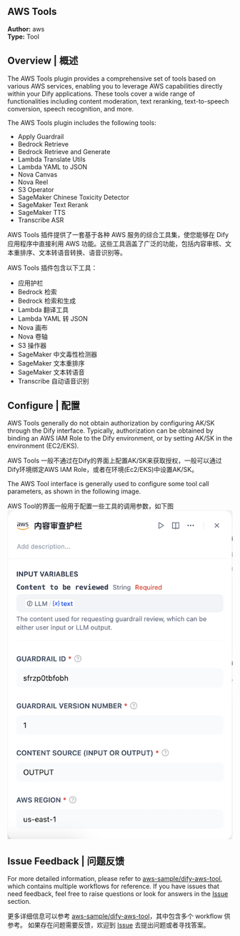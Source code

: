 ## AWS Tools

**Author:** aws  
**Type:** Tool



## Overview | 概述

The AWS Tools plugin provides a comprehensive set of tools based on various AWS services, enabling you to leverage AWS capabilities directly within your Dify applications. These tools cover a wide range of functionalities including content moderation, text reranking, text-to-speech conversion, speech recognition, and more.

The AWS Tools plugin includes the following tools:
- Apply Guardrail
- Bedrock Retrieve
- Bedrock Retrieve and Generate
- Lambda Translate Utils
- Lambda YAML to JSON
- Nova Canvas
- Nova Reel
- S3 Operator
- SageMaker Chinese Toxicity Detector
- SageMaker Text Rerank
- SageMaker TTS
- Transcribe ASR



AWS Tools 插件提供了一套基于各种 AWS 服务的综合工具集，使您能够在 Dify 应用程序中直接利用 AWS 功能。这些工具涵盖了广泛的功能，包括内容审核、文本重排序、文本转语音转换、语音识别等。

AWS Tools 插件包含以下工具：
- 应用护栏
- Bedrock 检索
- Bedrock 检索和生成
- Lambda 翻译工具
- Lambda YAML 转 JSON
- Nova 画布
- Nova 卷轴
- S3 操作器
- SageMaker 中文毒性检测器
- SageMaker 文本重排序
- SageMaker 文本转语音
- Transcribe 自动语音识别



## Configure | 配置

AWS Tools generally do not obtain authorization by configuring AK/SK through the Dify interface. Typically, authorization can be obtained by binding an AWS IAM Role to the Dify environment, or by setting AK/SK in the environment (EC2/EKS).

AWS Tools 一般不通过在Dify的界面上配置AK/SK来获取授权，一般可以通过Dify环境绑定AWS IAM Role，或者在环境(Ec2/EKS)中设置AK/SK。

The AWS Tool interface is generally used to configure some tool call parameters, as shown in the following image.

AWS Tool的界面一般用于配置一些工具的调用参数，如下图
![](./_assets/guardrails.png)



## Issue Feedback | 问题反馈

For more detailed information, please refer to [aws-sample/dify-aws-tool](https://github.com/aws-samples/dify-aws-tool/), which contains multiple workflows for reference.
If you have issues that need feedback, feel free to raise questions or look for answers in the [Issue](https://github.com/aws-samples/dify-aws-tool/issues) section.

更多详细信息可以参考 [aws-sample/dify-aws-tool](https://github.com/aws-samples/dify-aws-tool/)，其中包含多个 workflow 供参考。
如果存在问题需要反馈，欢迎到 [Issue](https://github.com/aws-samples/dify-aws-tool/issues) 去提出问题或者寻找答案。
